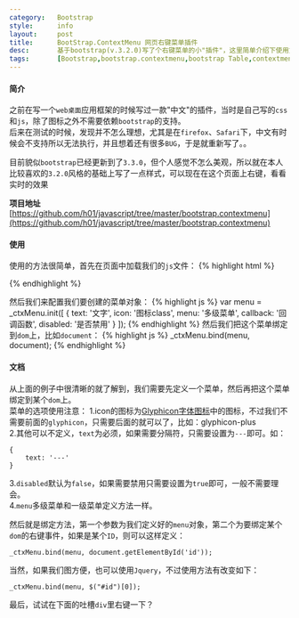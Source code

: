 ```yaml
---
category:	Bootstrap
style:		info
layout:		post
title:		BootStrap.ContextMenu 网页右键菜单插件
desc:		基于bootstrap(v.3.2.0)写了个右键菜单的小"插件"，这里简单介绍下使用方法。
tags:		[Bootstrap,bootstrap.contextmenu,bootstrap Table,contextmenu右键菜单]
---
```

<script src="/static/bootstrap.contextmenu/bootstrap.contextmenu.js"></script>
#### 简介
之前在写一个`web桌面`应用框架的时候写过一款"中文"的插件，当时是自己写的`css`和`js`，除了图标之外不需要依赖`bootstrap`的支持。      
后来在测试的时候，发现并不怎么理想，尤其是在`firefox`、`Safari`下，中文有时候会不支持所以无法执行，并且想着还有很多`BUG`，于是就重新写了。。

目前貌似`bootstrap`已经更新到了`3.3.0`，但个人感觉不怎么美观，所以就在本人比较喜欢的`3.2.0`风格的基础上写了一点样式，<kbd>可以现在在这个页面上右键，看看实时的效果</kbd>

<b>项目地址</b>[https://github.com/h01/javascript/tree/master/bootstrap.contextmenu](https://github.com/h01/javascript/tree/master/bootstrap.contextmenu)

#### 使用
使用的方法很简单，首先在页面中加载我们的`js`文件：
{% highlight html %}
<script src="/static/bootstrap.contextmenu/bootstrap.contextmenu.min.js"></script>
{% endhighlight %}

然后我们来配置我们要创建的菜单对象：
{% highlight js %}
var menu = _ctxMenu.init([
{
    text: '文字',
    icon: '图标class',
    menu: '多级菜单',
    callback: '回调函数',
    disabled: '是否禁用'
}
]);
{% endhighlight %}
然后我们把这个菜单绑定到`dom`上，比如`document`：
{% highlight js %}
_ctxMenu.bind(menu, document);
{% endhighlight %}

#### 文档
从上面的例子中很清晰的就了解到，我们需要先定义一个菜单，然后再把这个菜单绑定到某个`dom`上。    
菜单的选项使用注意：
1.icon的图标为[Glyphicon字体图标](http://v3.bootcss.com/components/#glyphicons)中的图标，不过我们不需要前面的`glyphicon`，只需要后面的就可以了，比如：glyphicon-plus    
2.其他可以不定义，`text`为必须，如果需要分隔符，只需要设置为`---`即可。如：

    {
        text: '---'
    }

3.`disabled`默认为`false`，如果需要禁用只需要设置为`true`即可，一般不需要理会。    
4.`menu`多级菜单和一级菜单定义方法一样。

然后就是绑定方法，第一个参数为我们定义好的`menu`对象，第二个为要绑定某个`dom`的右键事件，如果是某个`ID`，则可以这样定义：

    _ctxMenu.bind(menu, document.getElementById('id'));

当然，如果我们图方便，也可以使用`Jquery`，不过使用方法有改变如下：

    _ctxMenu.bind(menu, $("#id")[0]);

最后，试试在下面的吐槽`div`里右键一下？

<script type="text/javascript">
$(function(){
    var menu1 = _ctxMenu.init([
    {
        text: '你说的太对了'
    },{
        text: '是这样的吧',
        disabled: true
    },{
        text: '---'
    },{
        text: '很好很强大',
        icon: 'glyphicon-cloud',
        callback: function(){
            alert('很凶很彪悍!');
        }
    }
    ]);
    _ctxMenu.bind(menu1, $(".panel")[1]);

    var menu2 = _ctxMenu.init([
        {
            text: '菜单出来啦'
        },{
            text: '---'
        },{
            text: '禁用的菜单',
            disabled: true
        },{
            text: '带有图标',
            icon: 'glyphicon-cog'
        },{
            text: '点击我',
            callback: function(){
                alert('回调函数已经执行!');
            }
        },{
            text: '多级菜单',
            menu: [
            {
                text: '使用方法都一样',
                disabled: true
            },{
                text: '还可以无限极哦',
                icon: 'glyphicon-film',
                menu: [
                {
                    text: '呵呵呵'
                },{
                    text: '哈哈哈'
                },{
                    text: '---'
                },{
                    text: '嘿嘿嘿'
                }
                ]
            },{
                text: '---'
            },{
                text: '不懂写啥了..'
            }
            ]
        },{
            text: '---'
        },{
            text: '重新加载',
            icon: 'glyphicon-refresh',
            callback: function(){
                location.reload();
            }
        }
        ]);

    _ctxMenu.bind(menu2, document);
})
</script>